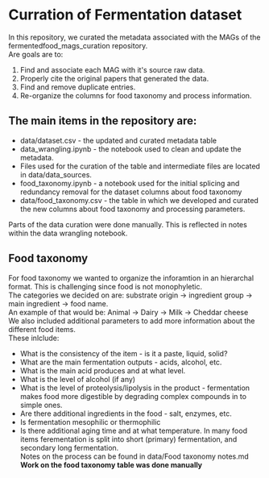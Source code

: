 # Curration of Fermentation dataset 
In this repository, we curated the metadata associated with the MAGs of the fermentedfood_mags_curation repository. <br>
Are goals are to:
1. Find and associate each MAG with it's source raw data.
2. Properly cite the original papers that generated the data.
3. Find and remove duplicate entries.
4. Re-organize the columns for food taxonomy and process information.

## The main items in the repository are:
* data/dataset.csv - the updated and curated metadata table 
* data_wrangling.ipynb - the notebook used to clean and update the metadata.
* Files used for the curation of the table and intermediate files are located in data/data_sources.
* food_taxonomy.ipynb - a notebook used for the initial splicing and redundancy removal for the dataset columns about food taxonomy
* data/food_taxonomy.csv - the table in which we developed and curated the new columns about food taxonomy and processing parameters. 

Parts of the data curation were done manually. This is reflected in notes within the data wrangling notebook. 

## Food taxonomy
For food taxonomy we wanted to organize the inforamtion in an hierarchal format. This is challenging since food is not monophyletic. <br>
The categories we decided on are: substrate origin -> ingredient group -> main ingredient -> food name. <br>
An example of that would be: Animal -> Dairy -> Milk -> Cheddar cheese <br>
We also included additional parameters to add more information about the different food items. <br>
These inlclude:
* What is the consistency of the item - is it a paste, liquid, solid?
* What are the main fermentation outputs -  acids, alcohol, etc.
* What is the main acid produces and at what level.
* What is the level of alcohol (if any)
* What is the level of proteolysis/lipolysis in the product - fermentation makes food more digestible by degrading complex compounds in to simple ones. 
* Are there additional ingredients in the food - salt, enzymes, etc.
* Is fermentation mesophilic or thermophilic
* Is there additional aging time and at what temperature. In many food items ferementation is split into short (primary) fermentation, and secondary long fermentation. <br>
Notes on the process can be found in data/Food taxonomy notes.md <br>
**Work on the food taxonomy table was done manually**


